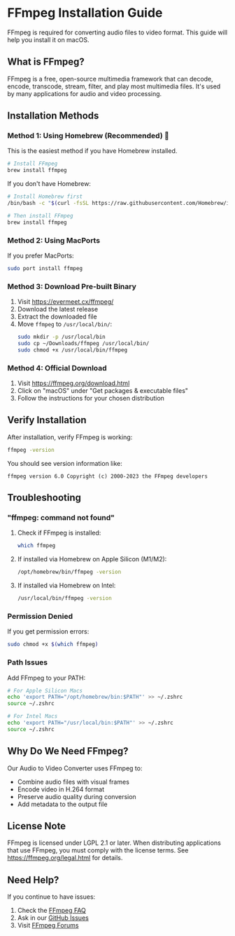 # FFmpeg Installation Guide

FFmpeg is required for converting audio files to video format. This guide will help you install it on macOS.

## What is FFmpeg?

FFmpeg is a free, open-source multimedia framework that can decode, encode, transcode, stream, filter, and play most multimedia files. It's used by many applications for audio and video processing.

## Installation Methods

### Method 1: Using Homebrew (Recommended) 🍺

This is the easiest method if you have Homebrew installed.

```bash
# Install FFmpeg
brew install ffmpeg
```

If you don't have Homebrew:
```bash
# Install Homebrew first
/bin/bash -c "$(curl -fsSL https://raw.githubusercontent.com/Homebrew/install/HEAD/install.sh)"

# Then install FFmpeg
brew install ffmpeg
```

### Method 2: Using MacPorts

If you prefer MacPorts:
```bash
sudo port install ffmpeg
```

### Method 3: Download Pre-built Binary

1. Visit https://evermeet.cx/ffmpeg/
2. Download the latest release
3. Extract the downloaded file
4. Move `ffmpeg` to `/usr/local/bin/`:
   ```bash
   sudo mkdir -p /usr/local/bin
   sudo cp ~/Downloads/ffmpeg /usr/local/bin/
   sudo chmod +x /usr/local/bin/ffmpeg
   ```

### Method 4: Official Download

1. Visit https://ffmpeg.org/download.html
2. Click on "macOS" under "Get packages & executable files"
3. Follow the instructions for your chosen distribution

## Verify Installation

After installation, verify FFmpeg is working:

```bash
ffmpeg -version
```

You should see version information like:
```
ffmpeg version 6.0 Copyright (c) 2000-2023 the FFmpeg developers
```

## Troubleshooting

### "ffmpeg: command not found"

1. Check if FFmpeg is installed:
   ```bash
   which ffmpeg
   ```

2. If installed via Homebrew on Apple Silicon (M1/M2):
   ```bash
   /opt/homebrew/bin/ffmpeg -version
   ```

3. If installed via Homebrew on Intel:
   ```bash
   /usr/local/bin/ffmpeg -version
   ```

### Permission Denied

If you get permission errors:
```bash
sudo chmod +x $(which ffmpeg)
```

### Path Issues

Add FFmpeg to your PATH:
```bash
# For Apple Silicon Macs
echo 'export PATH="/opt/homebrew/bin:$PATH"' >> ~/.zshrc
source ~/.zshrc

# For Intel Macs
echo 'export PATH="/usr/local/bin:$PATH"' >> ~/.zshrc
source ~/.zshrc
```

## Why Do We Need FFmpeg?

Our Audio to Video Converter uses FFmpeg to:
- Combine audio files with visual frames
- Encode video in H.264 format
- Preserve audio quality during conversion
- Add metadata to the output file

## License Note

FFmpeg is licensed under LGPL 2.1 or later. When distributing applications that use FFmpeg, you must comply with the license terms. See https://ffmpeg.org/legal.html for details.

## Need Help?

If you continue to have issues:
1. Check the [FFmpeg FAQ](https://ffmpeg.org/faq.html)
2. Ask in our [GitHub Issues](https://github.com/yourusername/quicktime-playlist/issues)
3. Visit [FFmpeg Forums](https://ffmpeg.org/contact.html)